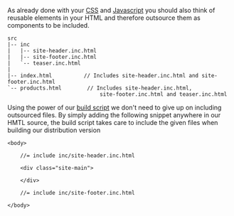 As already done with your [CSS](/Development/Frontend_Development/Writing_CSS/Structure_your_CSS) and [Javascript](/Development/Frontend_Development/Writing_Javascript/Structure_your_Javascript) you should also think of reusable elements in your HTML and therefore outsource them as components to be included.

	src
	|-- inc
	|	|-- site-header.inc.html
	|	|-- site-footer.inc.html
	|	`-- teaser.inc.html
	|
	|-- index.html			// Includes site-header.inc.html and site-footer.inc.html
	`-- products.html		 // Includes site-header.inc.html,
							     site-footer.inc.html and teaser.inc.html


Using the power of our [build script](/Development/Frontend_Development/Setting_up_your_project/Setup_Build_System/A_complex_Gulp_build_script) we don't need to give up on including outsourced files. By simply adding the following snippet anywhere in our HMTL source, the build script takes care to include the given files when building our distribution version

	<body>

		//= include inc/site-header.inc.html

		<div class="site-main">

		</div>

		//= include inc/site-footer.inc.html

	</body>
